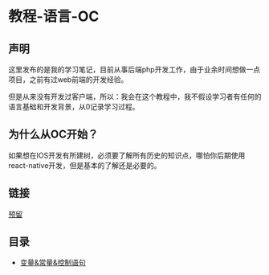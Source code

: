 # 教程-语言-OC

## 声明

这里发布的是我的学习笔记，目前从事后端php开发工作，由于业余时间想做一点项目，之前有过web前端的开发经验。

但是从来没有开发过客户端，所以：我会在这个教程中，我不假设学习者有任何的语言基础和开发背景，从0记录学习过程。

## 为什么从OC开始？

如果想在IOS开发有所建树，必须要了解所有历史的知识点，哪怕你后期使用react-native开发，但是基本的了解还是必要的。

## 链接

[预留](https://www.baidu.com)

## 目录

- [变量&常量&控制语句](./basic.md)
